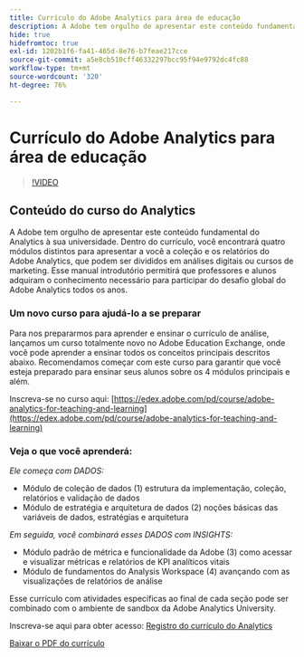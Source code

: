 ```yaml
---
title: Currículo do Adobe Analytics para área de educação
description: A Adobe tem orgulho de apresentar este conteúdo fundamental do Analytics à sua universidade. Dentro do currículo, você encontrará quatro módulos distintos para apresentar a você a coleção e os relatórios do Adobe Analytics, que podem ser divididos em análises digitais ou cursos de marketing. Esse manual introdutório permitirá que professores e alunos adquiram o conhecimento necessário para participar do desafio global do Adobe Analytics todos os anos.
hide: true
hidefromtoc: true
exl-id: 1202b1f6-fa41-465d-8e76-b7feae217cce
source-git-commit: a5e8cb510cff46332297bcc95f94e9792dc4fc88
workflow-type: tm+mt
source-wordcount: '320'
ht-degree: 76%

---
```


# Currículo do Adobe Analytics para área de educação

>[!VIDEO](https://video.tv.adobe.com/v/334350/?quality=12&learn=on)

## Conteúdo do curso do Analytics

A Adobe tem orgulho de apresentar este conteúdo fundamental do Analytics à sua universidade. Dentro do currículo, você encontrará quatro módulos distintos para apresentar a você a coleção e os relatórios do Adobe Analytics, que podem ser divididos em análises digitais ou cursos de marketing. Esse manual introdutório permitirá que professores e alunos adquiram o conhecimento necessário para participar do desafio global do Adobe Analytics todos os anos.

### Um novo curso para ajudá-lo a se preparar

Para nos prepararmos para aprender e ensinar o currículo de análise, lançamos um curso totalmente novo no Adobe Education Exchange, onde você pode aprender a ensinar todos os conceitos principais descritos abaixo. Recomendamos começar com este curso para garantir que você esteja preparado para ensinar seus alunos sobre os 4 módulos principais e além.

Inscreva-se no curso aqui: [https://edex.adobe.com/pd/course/adobe-analytics-for-teaching-and-learning](https://edex.adobe.com/pd/course/adobe-analytics-for-teaching-and-learning)

### Veja o que você aprenderá:

*Ele começa com DADOS:*

* Módulo de coleção de dados (1) estrutura da implementação, coleção, relatórios e validação de dados
* Módulo de estratégia e arquitetura de dados (2) noções básicas das variáveis de dados, estratégias e arquitetura

*Em seguida, você combinará esses DADOS com INSIGHTS:*

* Módulo padrão de métrica e funcionalidade da Adobe (3) como acessar e visualizar métricas e relatórios de KPI analíticos vitais
* Módulo de fundamentos do Analysis Workspace (4) avançando com as visualizações de relatórios de análise

Esse currículo com atividades específicas ao final de cada seção pode ser combinado com o ambiente de sandbox da Adobe Analytics University.

Inscreva-se aqui para obter acesso: [Registro do currículo do Analytics](https://experienceleague.adobe.com/landing/analytics-university?lang=pt-BR)

[Baixar o PDF do currículo](assets/Adobe-Analytics-Curriculum_2021.pdf)
